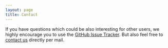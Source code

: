 ```yaml
---
layout: page
title: Contact
---
```


If you have questions which could be also interesting for other users, we highly encourage you to use the [GitHub Issue Tracker](https://github.com/saezlab/DoRothEA/issues). But also feel free to [contact us](mailto:saezrodriguez@gmail.com) directly per mail.

